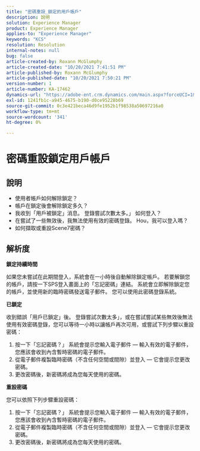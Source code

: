 ```yaml
---
title: "密碼重設_鎖定的用戶帳戶"
description: 說明
solution: Experience Manager
product: Experience Manager
applies-to: "Experience Manager"
keywords: "KCS"
resolution: Resolution
internal-notes: null
bug: false
article-created-by: Roxann McGlumphy
article-created-date: "10/20/2021 7:41:51 PM"
article-published-by: Roxann McGlumphy
article-published-date: "10/20/2021 7:50:21 PM"
version-number: 1
article-number: KA-17462
dynamics-url: "https://adobe-ent.crm.dynamics.com/main.aspx?forceUCI=1&pagetype=entityrecord&etn=knowledgearticle&id=82867dbf-dd31-ec11-b6e5-000d3a5ba97a"
exl-id: 1241fb1c-a945-4675-b190-d0ce95228b69
source-git-commit: 0c3e421beca46d9fe1952b1f98538a50697216a0
workflow-type: tm+mt
source-wordcount: '341'
ht-degree: 0%

---
```


# 密碼重設鎖定用戶帳戶

## 說明


- 使用者帳戶如何解除鎖定？
- 帳戶在鎖定後會解除鎖定多久？
- 我收到「用戶被鎖定」消息。 登錄嘗試次數太多。」 如何登入？
- 在嘗試了一些無效後，我無法使用有效的密碼登錄。 Hou，我可以登入嗎？
- 如何擷取或重設Scene7密碼？



## 解析度


<b>鎖定持續時間</b>

如果您未嘗試在此期間登入，系統會在一小時後自動解除鎖定帳戶。 若要解鎖您的帳戶，請按一下SPS登入畫面上的「忘記密碼」連結。 系統會立即解除鎖定您的帳戶，並使用新的臨時密碼發送電子郵件。 您可以使用此密碼登錄系統。



<b>已鎖定</b>

收到錯誤「用戶已鎖定」後。 登錄嘗試次數太多」，或在嘗試嘗試某些無效後無法使用有效密碼登錄，您可以等待一小時以讓帳戶再次可用，或嘗試下列步驟以重設密碼：
1. 按一下「忘記密碼？」 系統會提示您輸入電子郵件 — 輸入有效的電子郵件，您應該會收到內含暫時密碼的電子郵件。
2. 從電子郵件複製臨時密碼（不含任何空間或間隙）並登入 — 它會提示您更改密碼。
3. 更改密碼後，新密碼將成為您每天使用的密碼。

<b>重設密碼</b>

您可以依照下列步驟重設密碼：

1. 按一下「忘記密碼？」 系統會提示您輸入電子郵件 — 輸入有效的電子郵件，您應該會收到內含暫時密碼的電子郵件。
2. 從電子郵件複製臨時密碼（不含任何空間或間隙）並登入 — 它會提示您更改密碼。
3. 更改密碼後，新密碼將成為您每天使用的密碼。
